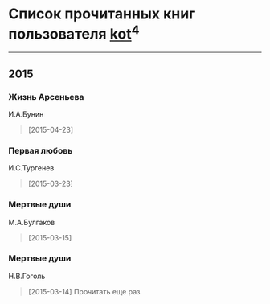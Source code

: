 # Список прочитанных книг пользователя [kot](https://www.facebook.com/profile.php?id=100008793465000)<sup>4</sup>
---

## 2015

### Жизнь Арсеньева
И.А.Бунин
> [2015-04-23] 


### Первая любовь
И.С.Тургенев
> [2015-03-23] 


### Мертвые души
М.А.Булгаков
> [2015-03-15] 


### Мертвые души
Н.В.Гоголь
> [2015-03-14] Прочитать еще раз




